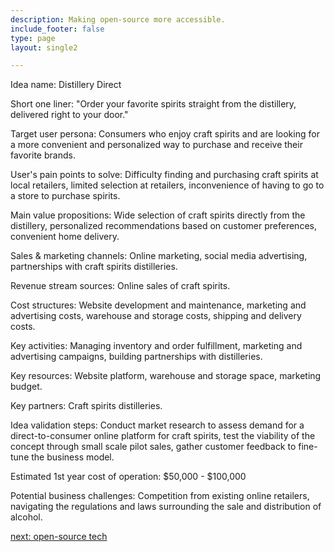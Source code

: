 ```yaml
---
description: Making open-source more accessible.
include_footer: false
type: page
layout: single2

---
```


<p>
Idea name: Distillery Direct

Short one liner: "Order your favorite spirits straight from the distillery, delivered right to your door."

Target user persona: Consumers who enjoy craft spirits and are looking for a more convenient and personalized way to purchase and receive their favorite brands.

User's pain points to solve: Difficulty finding and purchasing craft spirits at local retailers, limited selection at retailers, inconvenience of having to go to a store to purchase spirits.

Main value propositions: Wide selection of craft spirits directly from the distillery, personalized recommendations based on customer preferences, convenient home delivery.

Sales & marketing channels: Online marketing, social media advertising, partnerships with craft spirits distilleries.

Revenue stream sources: Online sales of craft spirits.

Cost structures: Website development and maintenance, marketing and advertising costs, warehouse and storage costs, shipping and delivery costs.

Key activities: Managing inventory and order fulfillment, marketing and advertising campaigns, building partnerships with distilleries.

Key resources: Website platform, warehouse and storage space, marketing budget.

Key partners: Craft spirits distilleries.

Idea validation steps: Conduct market research to assess demand for a direct-to-consumer online platform for craft spirits, test the viability of the concept through small scale pilot sales, gather customer feedback to fine-tune the business model.

Estimated 1st year cost of operation: $50,000 - $100,000

Potential business challenges: Competition from existing online retailers, navigating the regulations and laws surrounding the sale and distribution of alcohol.


<a href="https://workdojos.com/distiller/tech">next: open-source tech</a>
